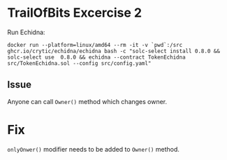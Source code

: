 # TrailOfBits Excercise 2

Run Echidna:
```
docker run --platform=linux/amd64 --rm -it -v `pwd`:/src ghcr.io/crytic/echidna/echidna bash -c "solc-select install 0.8.0 && solc-select use  0.8.0 && echidna --contract TokenEchidna src/TokenEchidna.sol --config src/config.yaml"
```


## Issue

Anyone can call `Owner()` method which changes owner.

# Fix

`onlyOnwer()` modifier needs to be added to `Owner()` method.